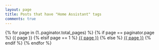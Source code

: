 ```yaml
---
layout: page
title: Posts that have "Home Assistant" tags
comments: true
---
```


  {% for page in (1..paginator.total_pages) %}
    {% if page == paginator.page %}
      <span class="ml-1 mr-1">{{ page }}</span>
    {% elsif page == 1 %}
      <a  class="ml-1 mr-1" href="{{ paginator.previous_page_path | prepend: site.baseurl | replace: '//', '/' }}">{{ page }}</a>
    {% else %}
      <a  class="ml-1 mr-1" href="{{ site.paginate_path | prepend: site.baseurl | replace: '//', '/' | replace: ':num', page }}">{{ page }}</a>
    {% endif %}
  {% endfor %}
  
